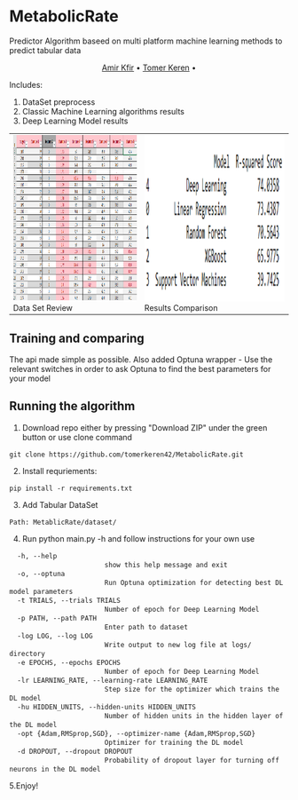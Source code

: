 # MetabolicRate
Predictor Algorithm baseed on multi platform machine learning methods to predict tabular data
  <p align="center">
    <a href="https://github.com/amirkfir">Amir Kfir</a> •
    <a href="https://github.com/tomerkeren42">Tomer Keren</a> •
  </p>

Includes:
1. DataSet preprocess
2. Classic Machine Learning algorithms results
3. Deep Learning Model results


<table>
  <tr><td>
<img src="DataSetExample.png"  width="450" height="300">
    Data Set Review
    </td><td>
<img src="ModelComparison.png"  width="450" height="300">
    Results Comparison
    </td> </tr></table>

## Training and comparing ##
The api made simple as possible.
Also added Optuna wrapper - Use the relevant switches in order to ask Optuna to find the best parameters for your model


## Running the algorithm ##
1. Download repo either by pressing "Download ZIP" under the green button or use clone command
```
git clone https://github.com/tomerkeren42/MetabolicRate.git
```
2. Install requriements:
```
pip install -r requirements.txt
```
3. Add Tabular DataSet
```
Path: MetablicRate/dataset/
```
4. Run python main.py -h and follow instructions for your own use
```
  -h, --help            
                        show this help message and exit
  -o, --optuna          
                        Run Optuna optimization for detecting best DL model parameters
  -t TRIALS, --trials TRIALS
                        Number of epoch for Deep Learning Model
  -p PATH, --path PATH  
                        Enter path to dataset
  -log LOG, --log LOG  
                        Write output to new log file at logs/ directory
  -e EPOCHS, --epochs EPOCHS
                        Number of epoch for Deep Learning Model
  -lr LEARNING_RATE, --learning-rate LEARNING_RATE
                        Step size for the optimizer which trains the DL model
  -hu HIDDEN_UNITS, --hidden-units HIDDEN_UNITS
                        Number of hidden units in the hidden layer of the DL model
  -opt {Adam,RMSprop,SGD}, --optimizer-name {Adam,RMSprop,SGD}
                        Optimizer for training the DL model
  -d DROPOUT, --dropout DROPOUT
                        Probability of dropout layer for turning off neurons in the DL model

```
5.Enjoy!
